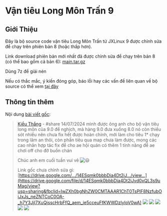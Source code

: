 # Vận tiêu Long Môn Trấn 9
 
## Giới Thiệu
Đây là bộ source code vận tiêu Long Môn Trấn từ JXLinux 9 được chỉnh sửa để chạy trên phiên bản 8 (hoặc thấp hơn).

Link download phiên bản mới nhất đã được chỉnh sửa để chạy trên bản 8 (có thể bao gồm cả bản 6): [main.tar.gz](https://github.com/vinh-ttn/vantieu9/archive/refs/heads/main.tar.gz) 

Dùng 7z để giải nén

Nếu có thắc mắc, ý kiến đóng góp, báo lỗi hay các vấn đề liên quan về bộ source có thể xem [tại đây](https://github.com/vinh-ttn/vantieu9/issues)



## Thông tin thêm
Nội dung [bài viết gốc](https://www.facebook.com/groups/volamquan/posts/1403274900381698):

> [Kiều Thắng](https://www.facebook.com/groups/800085930700601/user/100002850117432) - #share  14/07/2024 
>  mình được ông anh cho bộ vận tiêu long môn của 9.0 để nghịch, mà hàng 9.0 đưa xuống 8.0 nó còn thiếu sót nhiều nên chưa
> fix hết được hoàn chỉnh, mới làm cho tiêu 1* chạy trong lâm an thôi,
> còn phần tiêu qua map chưa làm được, mong các cao nhân hợp tác fix để
> cho ae hội quán có thêm 1 tính năng để ae chơi off cho đỡ buồn chán
> 
> Chúc anh em cuối tuần vui vẻ ![😃](https://static.xx.fbcdn.net/images/emoji.php/v9/t51/1/16/1f603.png)
> 
> 
> Link gốc chưa chỉnh sửa gì:
> [https://drive.google.com/.../14ESqmk0bbbDia4Dt2iJ.../view...](https://drive.google.com/file/d/14ESqmk0bbbDia4Dt2iJvd0xQL3s9uMag/view?usp=sharing&fbclid=IwZXh0bgNhZW0CMTAAAR1ChT0TsPIF8NzfubOiJxJs_neZNTCoC0OA-_h7Y3JjI7XuQjsscHrbFfQ_aem_ie5cceuFfKWWDzlyIoV0wA)
![](https://lh7-us.googleusercontent.com/docsz/AD_4nXdy49bB43m45QRv01xvtQf-wXIkzH_KEBz4n8PkfGq2n78-354wc5-9oP4_K_0wttuFPfeYIyQKNdenfuDGI8ev9thfjen1fXLGyAYitRw414LNsujWI3XHJS7BomZwmkbOAYM-iMsNSxRBGrkpmSJNLjS1?key=69JrhYHE20yyd5Bd1uKvkw)
![](https://lh7-us.googleusercontent.com/docsz/AD_4nXdNQjves8csWFXWOf10pgOH1I1jAM29g2RjqgJzbzhW8kiZ0pXsKTLK05HncR5A_4ZY6vrVoXDoI4NasJta93DSmUqBSOXke_FtnWk-KacuZIkbBc6s4jOJCeOKE28ZljICHLLFxl6WJkbGmvfPh4wmA6vF?key=69JrhYHE20yyd5Bd1uKvkw)
![](https://lh7-us.googleusercontent.com/docsz/AD_4nXf1O0ivUQ8OkdJpAk9VgLAxVnmzuhuj_yvPVmRK026KuF2gqTFH6RrsQBnfhTv0fZ1X5qnDHoMG3waI9Af7oVG2NdrMSOCOOuA94dEUgksN-3U5_rHZ0umNo_P75cLgD8db3jG8Vcrbp6OIM45bBulrB14j?key=69JrhYHE20yyd5Bd1uKvkw)
![](https://lh7-us.googleusercontent.com/docsz/AD_4nXdsMuRsX3eo0HzEZVQ8nG23opawX5eS4lu29W4j2HatXAHPnZSFx0NCakzg9TMMLn_npl_53nl3b3PbsNYg9P1j4jnS4JOBnVkVVc6nmS0iLz7KwZGYS51MG7plWqTzlmiKXxS1zb9SCpgiZ0B4SuTvp6W8?key=69JrhYHE20yyd5Bd1uKvkw)
![](https://lh7-us.googleusercontent.com/docsz/AD_4nXcoPMJ1qMdQrMNKkDXaS80kiOmyO8BBNPW6CQaO4HgItnekzXJXE-Y2HHKV0E8ZaAhPKqL4oPtgfXSCf-JCaAQa3pMQD4Q-uAaCfq_gVC4iH6cfuPsLGi1ftkKspbN6hYyW1RH9G1I_b5LLbG_Wg04eAa4u?key=69JrhYHE20yyd5Bd1uKvkw)
